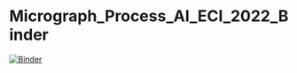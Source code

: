 # Micrograph_Process_AI_ECI_2022_Binder

[![Binder](https://mybinder.org/badge_logo.svg)](https://mybinder.org/v2/gh/SetarehMed/Micrograph_Process_AI_ECI_2022_Binder/main)

